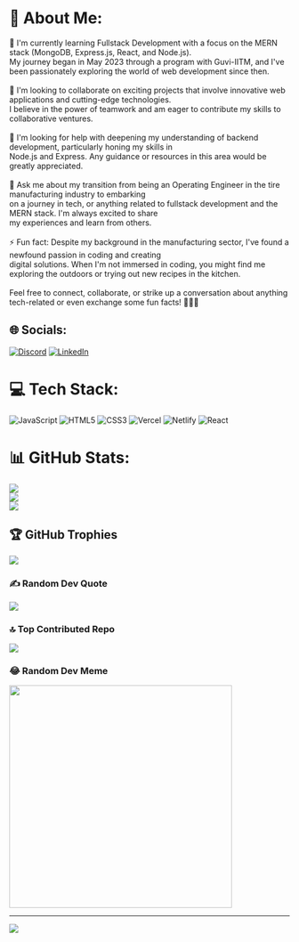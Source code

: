 # 💫 About Me:
🌱 I'm currently learning Fullstack Development with a focus on the MERN stack (MongoDB, Express.js, React, and Node.js).<br>My journey began in May 2023 through a program with Guvi-IITM, and I've been passionately exploring the world of web development since then.<br><br>👯 I'm looking to collaborate on exciting projects that involve innovative web applications and cutting-edge technologies.<br>I believe in the power of teamwork and am eager to contribute my skills to collaborative ventures.<br><br>🤝 I'm looking for help with deepening my understanding of backend development, particularly honing my skills in <br>Node.js and Express. Any guidance or resources in this area would be greatly appreciated.<br><br>💬 Ask me about my transition from being an Operating Engineer in the tire manufacturing industry to embarking<br> on a journey in tech, or anything related to fullstack development and the MERN stack. I'm always excited to share <br>my experiences and learn from others.<br><br>⚡ Fun fact: Despite my background in the manufacturing sector, I've found a newfound passion in coding and creating <br>digital solutions. When I'm not immersed in coding, you might find me exploring the outdoors or trying out new recipes in the kitchen.<br><br>Feel free to connect, collaborate, or strike up a conversation about anything tech-related or even exchange some fun facts! 🚀👨‍💻


## 🌐 Socials:
[![Discord](https://img.shields.io/badge/Discord-%237289DA.svg?logo=discord&logoColor=white)](https://discord.gg/https://discord.gg/BaYrm4ap) [![LinkedIn](https://img.shields.io/badge/LinkedIn-%230077B5.svg?logo=linkedin&logoColor=white)](https://linkedin.com/in/shanmugamrskfamily) 

# 💻 Tech Stack:
![JavaScript](https://img.shields.io/badge/javascript-%23323330.svg?style=for-the-badge&logo=javascript&logoColor=%23F7DF1E) ![HTML5](https://img.shields.io/badge/html5-%23E34F26.svg?style=for-the-badge&logo=html5&logoColor=white) ![CSS3](https://img.shields.io/badge/css3-%231572B6.svg?style=for-the-badge&logo=css3&logoColor=white) ![Vercel](https://img.shields.io/badge/vercel-%23000000.svg?style=for-the-badge&logo=vercel&logoColor=white) ![Netlify](https://img.shields.io/badge/netlify-%23000000.svg?style=for-the-badge&logo=netlify&logoColor=#00C7B7) ![React](https://img.shields.io/badge/react-%2320232a.svg?style=for-the-badge&logo=react&logoColor=%2361DAFB)
# 📊 GitHub Stats:
![](https://github-readme-stats.vercel.app/api?username=Shanmugamrskfamily&theme=radical&hide_border=false&include_all_commits=true&count_private=true)<br/>
![](https://github-readme-streak-stats.herokuapp.com/?user=Shanmugamrskfamily&theme=radical&hide_border=false)<br/>
![](https://github-readme-stats.vercel.app/api/top-langs/?username=Shanmugamrskfamily&theme=radical&hide_border=false&include_all_commits=true&count_private=true&layout=compact)

## 🏆 GitHub Trophies
![](https://github-profile-trophy.vercel.app/?username=Shanmugamrskfamily&theme=radical&no-frame=false&no-bg=true&margin-w=4)

### ✍️ Random Dev Quote
![](https://quotes-github-readme.vercel.app/api?type=horizontal&theme=radical)

### 🔝 Top Contributed Repo
![](https://github-contributor-stats.vercel.app/api?username=Shanmugamrskfamily&limit=5&theme=radical&combine_all_yearly_contributions=true)

### 😂 Random Dev Meme
<img src='https://randommeme-five.vercel.app/' style="height: 400px;"/>

---
[![](https://visitcount.itsvg.in/api?id=Shanmugamrskfamily&icon=0&color=0)](https://visitcount.itsvg.in)
